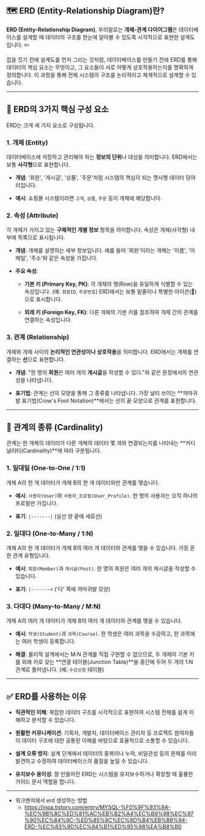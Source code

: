 

## 🗺️ ERD (Entity-Relationship Diagram)란?

**ERD (Entity-Relationship Diagram)**, 우리말로는 **개체-관계 다이어그램**은 데이터베이스를 설계할 때 데이터의 구조를 한눈에 알아볼 수 있도록 시각적으로 표현한 설계도입니다. ✏️

집을 짓기 전에 설계도를 먼저 그리는 것처럼, 데이터베이스를 만들기 전에 ERD를 통해 데이터의 핵심 요소는 무엇이고, 그 요소들이 서로 어떻게 상호작용하는지를 명확하게 정의합니다. 이 과정을 통해 전체 시스템의 구조를 논리적이고 체계적으로 설계할 수 있습니다.

---

## 🧩 ERD의 3가지 핵심 구성 요소

ERD는 크게 세 가지 요소로 구성됩니다.

### 1. 개체 (Entity)

데이터베이스에 저장하고 관리해야 하는 **정보의 단위**나 대상을 의미합니다. ERD에서는 보통 **사각형**으로 표현합니다.

- **개념**: '회원', '게시글', '상품', '주문'처럼 시스템의 핵심이 되는 명사형 데이터 덩어리입니다.
    
- **예시**: 쇼핑몰 시스템이라면 `고객`, `상품`, `주문` 등이 개체에 해당합니다.
    

### 2. 속성 (Attribute)

각 개체가 가지고 있는 **구체적인 개별 정보** 항목을 의미합니다. 속성은 개체(사각형) 내부에 목록으로 표시됩니다.

- **개념**: 개체를 설명하는 세부 정보입니다. 예를 들어 '회원'이라는 개체는 '이름', '이메일', '주소'와 같은 속성을 가집니다.
    
- **주요 속성**:
    
    - **기본 키 (Primary Key, PK)**: 각 개체의 행(Row)을 유일하게 식별할 수 있는 속성입니다. (예: `회원ID`, `주문번호`) ERD에서는 보통 밑줄이나 특별한 아이콘(🔑)으로 표시합니다.
        
    - **외래 키 (Foreign Key, FK)**: 다른 개체의 기본 키를 참조하여 개체 간의 관계를 연결하는 속성입니다.
        

### 3. 관계 (Relationship)

개체와 개체 사이의 **논리적인 연관성이나 상호작용**을 의미합니다. ERD에서는 개체를 연결하는 **선**으로 표현합니다.

- **개념**: "한 명의 **회원**은 여러 개의 **게시글**을 작성할 수 있다."와 같은 문장에서의 연관성을 나타냅니다.
    
- **표기법**: 관계는 선의 모양을 통해 그 종류를 나타냅니다. 가장 널리 쓰이는 **까마귀발 표기법(Crow's Foot Notation)**에서는 선의 끝 모양으로 관계를 표현합니다.
    

---

## 🔗 관계의 종류 (Cardinality)

관계는 한 개체의 데이터가 다른 개체의 데이터 몇 개와 연결되는지를 나타내는 **카디널리티(Cardinality)**에 따라 구분됩니다.

### 1. 일대일 (One-to-One / 1:1)

개체 A의 한 개 데이터가 개체 B의 한 개 데이터와만 관계를 맺습니다.

- **예시**: `사용자(User)`와 `사용자_프로필(User_Profile)`. 한 명의 사용자는 오직 하나의 프로필만 가집니다.
    
- **표기**: `|-------|` (실선 양 끝에 세로선)
    

### 2. 일대다 (One-to-Many / 1:N)

개체 A의 한 개 데이터가 개체 B의 여러 개 데이터와 관계를 맺을 수 있습니다. 가장 흔한 관계 유형입니다.

- **예시**: `회원(Member)`과 `게시글(Post)`. 한 명의 회원은 여러 개의 게시글을 작성할 수 있습니다.
    
- **표기**: `|-------<` ('다' 쪽에 까마귀발 모양)
    

### 3. 다대다 (Many-to-Many / M:N)

개체 A의 여러 개 데이터가 개체 B의 여러 개 데이터와 관계를 맺을 수 있습니다.

- **예시**: `학생(Student)`과 `과목(Course)`. 한 학생은 여러 과목을 수강하고, 한 과목에는 여러 학생이 등록합니다.
    
- **해결**: 물리적 설계에서는 M:N 관계를 직접 구현할 수 없으므로, 두 개체의 기본 키를 외래 키로 갖는 **연결 테이블(Junction Table)**을 중간에 두어 두 개의 1:N 관계로 풀어냅니다. (예: `수강신청` 테이블)
    

---

## ✅ ERD를 사용하는 이유

- **직관적인 이해**: 복잡한 데이터 구조를 시각적으로 표현하여 시스템 전체를 쉽게 이해하고 분석할 수 있습니다.
    
- **원활한 커뮤니케이션**: 기획자, 개발자, 데이터베이스 관리자 등 프로젝트 참여자들이 데이터 구조에 대한 공통된 이해를 바탕으로 효율적으로 소통할 수 있습니다.
    
- **설계 오류 방지**: 설계 단계에서 데이터의 중복이나 누락, 비일관성 등의 문제를 미리 발견하고 수정하여 데이터베이스의 품질을 높일 수 있습니다.
    
- **유지보수 용이성**: 잘 만들어진 ERD는 시스템을 유지보수하거나 확장할 때 훌륭한 가이드 문서 역할을 합니다.


---
- 워크벤치에서 erd 생성하는 방법
	- https://inpa.tistory.com/entry/MYSQL-%F0%9F%93%9A-%EC%9B%8C%ED%81%AC%EB%B2%A4%EC%B9%98%EC%97%90%EC%84%9C-%ED%85%8C%EC%9D%B4%EB%B8%94-ERD-%EC%83%9D%EC%84%B1%ED%95%98%EA%B8%B0